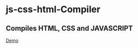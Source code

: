 # js-css-html-Compiler

## Compiles HTML, CSS and JAVASCRIPT

[Demo](https://html-css-js-compiler.herokuapp.com/)
